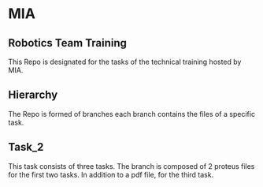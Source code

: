 # MIA
## Robotics Team Training
This Repo is designated for the tasks of the technical training hosted by MIA.

## Hierarchy
The Repo is formed of branches each branch contains the files of a specific task.

## Task_2
This task consists of three tasks.
The branch is composed of 2 proteus files for the first two tasks.
In addition to a pdf file, for the third task.
